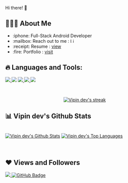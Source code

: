 Hi there! :wave:


## 👨🏻‍💻 About Me

<ul>
  
<li>:iphone: Full-Stack Android Developer </li>
<li><g-emoji class="g-emoji" alias="mailbox" fallback-src="https://github.githubassets.com/images/icons/emoji/unicode/1f4eb.png">:mailbox:</g-emoji> Reach out to me :
 <a href="https://www.linkedin.com/in/vipin-dev/" rel="nofollow"><img src="https://cdn.worldvectorlogo.com/logos/linkedin-icon-2.svg" alt="Linkedin" width="13" height="13"/></a>         </li>
 <li>:receipt: Resume : <a href="https://drive.google.com/file/d/1RoDhXPg9qIvSikI3PnDmTnRbIDsyqVW4/view">view</a></li>
  
  <li>:fire: Portfolio : <a href="https://vipindevanz.github.io/">visit</a></li>
</ul>

## 🔥 Languages and Tools:

<p align="left"> 
    <a href="https://www.android.com" target="_blank"> <img src="https://img.icons8.com/ios-filled/50/26e07f/android-os.png"/> </a>
    <a href="https://www.github.com" target="_blank"> <img src="https://img.icons8.com/ios-filled/50/4a90e2/github.png"/></a>
    <a href="https://www.java.com" target="_blank"> <img src="https://img.icons8.com/color/48/000000/java-coffee-cup-logo.png"/> </a>
    <a href="https://www.kotlin.org" target="_blank"> <img src="https://img.icons8.com/color/48/4a90e2/kotlin.png"/> </a>
    <a href="https://firebase.google.com/" target="_blank"> <img src="https://img.icons8.com/color/48/000000/firebase.png"/> </a> 
</p>

<!-- [![React Badge](https://img.shields.io/badge/-React-61DBFB?style=for-the-badge&labelColor=black&logo=react&logoColor=61DBFB)](#)  [![Javascript Badge](https://img.shields.io/badge/-Javascript-F0DB4F?style=for-the-badge&labelColor=black&logo=javascript&logoColor=F0DB4F)](#) [![Typescript Badge](https://img.shields.io/badge/-Typescript-007acc?style=for-the-badge&labelColor=black&logo=typescript&logoColor=007acc)](#) [![Nodejs Badge](https://img.shields.io/badge/-Nodejs-3C873A?style=for-the-badge&labelColor=black&logo=node.js&logoColor=3C873A)](#) [![GraphQL Badge](https://img.shields.io/badge/-GraphQl-e535ab?style=for-the-badge&labelColor=black&logo=node.js&logoColor=e535ab)](#) -->
<br/>

<p align="center">
    <a href="https://github.com/vipindev/github-readme-streak-stats">
        <img title="🔥 Get streak stats for your profile at git.io/streak-stats" alt="Vipin dev's streak" src="https://github-readme-streak-stats.herokuapp.com/?user=vipindevanz&theme=black-ice&hide_border=true&stroke=0000&background=060A0CD0"/>
    </a>
</p>

## 📊 Vipin dev's Github Stats

  <br/>
    <a href="https://github.com/vipindevanz/github-readme-stats"><img alt="Vipin dev's Github Stats" src="https://github-readme-stats.vercel.app/api?username=vipindevanz&show_icons=true&count_private=true&theme=react&hide_border=true&bg_color=0D1117" /></a>
  <a href="https://github.com/vipindevanz/github-readme-stats"><img alt="Vipin dev's Top Languages" src="https://github-readme-stats.vercel.app/api/top-langs/?username=vipindevanz&langs_count=8&count_private=true&layout=compact&theme=react&hide_border=true&bg_color=0D1117" /></a>
  <br/>

<br/>
<br/>

## ❤ Views and Followers
<a href="https://github.com/Meghna-DAS/github-profile-views-counter">
    <img src="https://komarev.com/ghpvc/?username=vipindevanz">
</a>
<a href="https://github.com/vipindevanz?tab=followers"><img src="https://img.shields.io/github/followers/vipindevanz?label=Followers&style=social" alt="GitHub Badge"></a>
